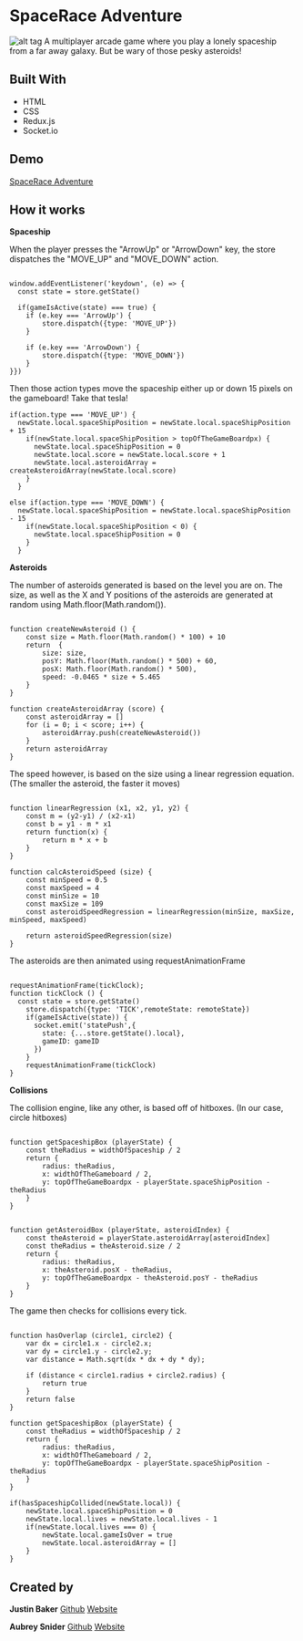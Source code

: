 # SpaceRace Adventure

![alt tag](https://i.imgur.com/dexnt67.png)
A multiplayer arcade game where you play a lonely spaceship from a far away galaxy. But be wary of those pesky asteroids!

## Built With

- HTML
- CSS
- Redux.js
- Socket.io

## Demo

[SpaceRace Adventure](https://space-race.xyz/)

## How it works

<b>Spaceship</b>

When the player presses the "ArrowUp" or "ArrowDown" key, the store dispatches the "MOVE_UP" and "MOVE_DOWN" action.

```

window.addEventListener('keydown', (e) => {
  const state = store.getState()

  if(gameIsActive(state) === true) {
    if (e.key === 'ArrowUp') {
        store.dispatch({type: 'MOVE_UP'})
    }

    if (e.key === 'ArrowDown') {
        store.dispatch({type: 'MOVE_DOWN'})
    }
}})

```

Then those action types move the spaceship either up or down 15 pixels on the gameboard! Take that tesla!

```
if(action.type === 'MOVE_UP') {
  newState.local.spaceShipPosition = newState.local.spaceShipPosition + 15
    if(newState.local.spaceShipPosition > topOfTheGameBoardpx) {
      newState.local.spaceShipPosition = 0
      newState.local.score = newState.local.score + 1
      newState.local.asteroidArray = createAsteroidArray(newState.local.score)
    }
  }

else if(action.type === 'MOVE_DOWN') {
  newState.local.spaceShipPosition = newState.local.spaceShipPosition - 15
    if(newState.local.spaceShipPosition < 0) {
      newState.local.spaceShipPosition = 0
    }
  }
```

<b>Asteroids</b>

The number of asteroids generated is based on the level you are on. The size, as well as the X and Y positions of the asteroids are generated at random using Math.floor(Math.random()). 

```

function createNewAsteroid () {
    const size = Math.floor(Math.random() * 100) + 10
    return  {
        size: size,
        posY: Math.floor(Math.random() * 500) + 60,
        posX: Math.floor(Math.random() * 500),
        speed: -0.0465 * size + 5.465
    }
}

function createAsteroidArray (score) {
    const asteroidArray = []
    for (i = 0; i < score; i++) {
        asteroidArray.push(createNewAsteroid())
    }
    return asteroidArray
}

```

The speed however, is based on the size using a linear regression equation. (The smaller the asteroid, the faster it moves)

```

function linearRegression (x1, x2, y1, y2) {
    const m = (y2-y1) / (x2-x1)
    const b = y1 - m * x1
    return function(x) {
        return m * x + b
    }
}

function calcAsteroidSpeed (size) {
    const minSpeed = 0.5
    const maxSpeed = 4
    const minSize = 10
    const maxSize = 109
    const asteroidSpeedRegression = linearRegression(minSize, maxSize, minSpeed, maxSpeed)

    return asteroidSpeedRegression(size)
}

```

The asteroids are then animated using requestAnimationFrame

```

requestAnimationFrame(tickClock);
function tickClock () {
  const state = store.getState()
    store.dispatch({type: 'TICK',remoteState: remoteState})
    if(gameIsActive(state)) {
      socket.emit('statePush',{
        state: {...store.getState().local},
        gameID: gameID
      })
    }
    requestAnimationFrame(tickClock)
}

```

<b>Collisions</b>

The collision engine, like any other, is based off of hitboxes. (In our case, circle hitboxes)

```

function getSpaceshipBox (playerState) {
    const theRadius = widthOfSpaceship / 2
    return {
        radius: theRadius,
        x: widthOfTheGameboard / 2,
        y: topOfTheGameBoardpx - playerState.spaceShipPosition - theRadius
    }
}


function getAsteroidBox (playerState, asteroidIndex) {
    const theAsteroid = playerState.asteroidArray[asteroidIndex]
    const theRadius = theAsteroid.size / 2
    return {
        radius: theRadius,
        x: theAsteroid.posX - theRadius,
        y: topOfTheGameBoardpx - theAsteroid.posY - theRadius
    }
}

```

The game then checks for collisions every tick.

```

function hasOverlap (circle1, circle2) {
    var dx = circle1.x - circle2.x;
    var dy = circle1.y - circle2.y;
    var distance = Math.sqrt(dx * dx + dy * dy);

    if (distance < circle1.radius + circle2.radius) {
        return true
    }
    return false
}

function getSpaceshipBox (playerState) {
    const theRadius = widthOfSpaceship / 2
    return {
        radius: theRadius,
        x: widthOfTheGameboard / 2,
        y: topOfTheGameBoardpx - playerState.spaceShipPosition - theRadius
    }
}

if(hasSpaceshipCollided(newState.local)) {
    newState.local.spaceShipPosition = 0
    newState.local.lives = newState.local.lives - 1
    if(newState.local.lives === 0) {
        newState.local.gameIsOver = true
        newState.local.asteroidArray = []
    }
}

```

## Created by

<b>Justin Baker</b>
[Github](https://github.com/justinbaker10)
[Website](https://justinrbaker.com/)

<b>Aubrey Snider</b>
[Github](https://github.com/aurmer)
[Website](https://aurmer.com/)
